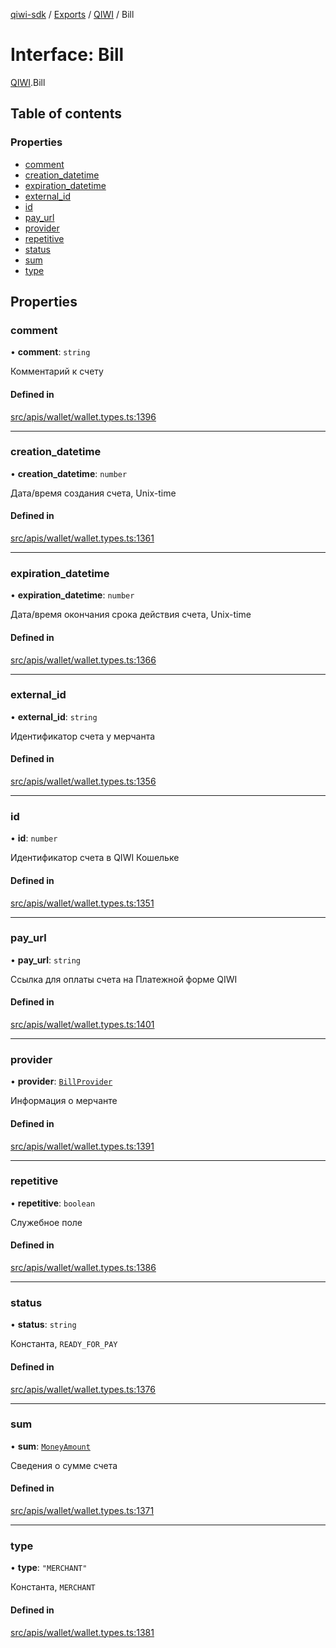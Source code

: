 [qiwi-sdk](../README.md) / [Exports](../modules.md) / [QIWI](../modules/QIWI.md) / Bill

# Interface: Bill

[QIWI](../modules/QIWI.md).Bill

## Table of contents

### Properties

- [comment](QIWI.Bill.md#comment)
- [creation\_datetime](QIWI.Bill.md#creation_datetime)
- [expiration\_datetime](QIWI.Bill.md#expiration_datetime)
- [external\_id](QIWI.Bill.md#external_id)
- [id](QIWI.Bill.md#id)
- [pay\_url](QIWI.Bill.md#pay_url)
- [provider](QIWI.Bill.md#provider)
- [repetitive](QIWI.Bill.md#repetitive)
- [status](QIWI.Bill.md#status)
- [sum](QIWI.Bill.md#sum)
- [type](QIWI.Bill.md#type)

## Properties

### comment

• **comment**: `string`

Комментарий к счету

#### Defined in

[src/apis/wallet/wallet.types.ts:1396](https://github.com/AlexXanderGrib/node-qiwi-sdk/blob/46a7631/src/apis/wallet/wallet.types.ts#L1396)

___

### creation\_datetime

• **creation\_datetime**: `number`

Дата/время создания счета, Unix-time

#### Defined in

[src/apis/wallet/wallet.types.ts:1361](https://github.com/AlexXanderGrib/node-qiwi-sdk/blob/46a7631/src/apis/wallet/wallet.types.ts#L1361)

___

### expiration\_datetime

• **expiration\_datetime**: `number`

Дата/время окончания срока действия счета, Unix-time

#### Defined in

[src/apis/wallet/wallet.types.ts:1366](https://github.com/AlexXanderGrib/node-qiwi-sdk/blob/46a7631/src/apis/wallet/wallet.types.ts#L1366)

___

### external\_id

• **external\_id**: `string`

Идентификатор счета у мерчанта

#### Defined in

[src/apis/wallet/wallet.types.ts:1356](https://github.com/AlexXanderGrib/node-qiwi-sdk/blob/46a7631/src/apis/wallet/wallet.types.ts#L1356)

___

### id

• **id**: `number`

Идентификатор счета в QIWI Кошельке

#### Defined in

[src/apis/wallet/wallet.types.ts:1351](https://github.com/AlexXanderGrib/node-qiwi-sdk/blob/46a7631/src/apis/wallet/wallet.types.ts#L1351)

___

### pay\_url

• **pay\_url**: `string`

Ссылка для оплаты счета на Платежной форме QIWI

#### Defined in

[src/apis/wallet/wallet.types.ts:1401](https://github.com/AlexXanderGrib/node-qiwi-sdk/blob/46a7631/src/apis/wallet/wallet.types.ts#L1401)

___

### provider

• **provider**: [`BillProvider`](QIWI.BillProvider.md)

Информация о мерчанте

#### Defined in

[src/apis/wallet/wallet.types.ts:1391](https://github.com/AlexXanderGrib/node-qiwi-sdk/blob/46a7631/src/apis/wallet/wallet.types.ts#L1391)

___

### repetitive

• **repetitive**: `boolean`

Служебное поле

#### Defined in

[src/apis/wallet/wallet.types.ts:1386](https://github.com/AlexXanderGrib/node-qiwi-sdk/blob/46a7631/src/apis/wallet/wallet.types.ts#L1386)

___

### status

• **status**: `string`

Константа, `READY_FOR_PAY`

#### Defined in

[src/apis/wallet/wallet.types.ts:1376](https://github.com/AlexXanderGrib/node-qiwi-sdk/blob/46a7631/src/apis/wallet/wallet.types.ts#L1376)

___

### sum

• **sum**: [`MoneyAmount`](../modules/QIWI.md#moneyamount)

Сведения о сумме счета

#### Defined in

[src/apis/wallet/wallet.types.ts:1371](https://github.com/AlexXanderGrib/node-qiwi-sdk/blob/46a7631/src/apis/wallet/wallet.types.ts#L1371)

___

### type

• **type**: ``"MERCHANT"``

Константа, `MERCHANT`

#### Defined in

[src/apis/wallet/wallet.types.ts:1381](https://github.com/AlexXanderGrib/node-qiwi-sdk/blob/46a7631/src/apis/wallet/wallet.types.ts#L1381)
